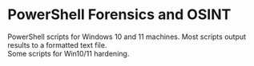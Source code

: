 # PowerShell Forensics and OSINT
PowerShell scripts for Windows 10 and 11 machines. Most scripts output results to a formatted text file. <br/>
Some scripts for Win10/11 hardening.
